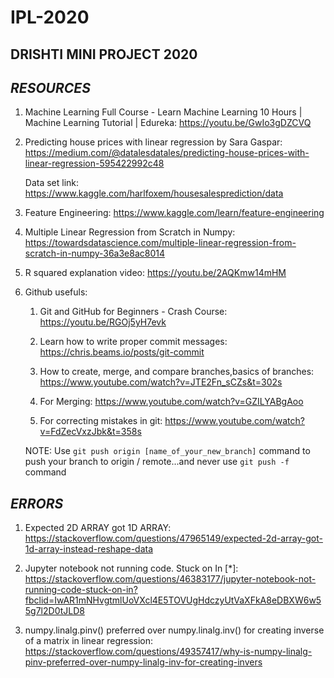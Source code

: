# IPL-2020 
## DRISHTI MINI PROJECT 2020
## _RESOURCES_

1) Machine Learning Full Course - Learn Machine Learning 10 Hours | Machine Learning Tutorial | Edureka: https://youtu.be/GwIo3gDZCVQ

2) Predicting house prices with linear regression by Sara Gaspar: https://medium.com/@datalesdatales/predicting-house-prices-with-linear-regression-595422992c48
	
	Data set link: https://www.kaggle.com/harlfoxem/housesalesprediction/data

3) Feature Engineering: https://www.kaggle.com/learn/feature-engineering

4) Multiple Linear Regression from Scratch in Numpy: https://towardsdatascience.com/multiple-linear-regression-from-scratch-in-numpy-36a3e8ac8014

5) R squared explanation video: https://youtu.be/2AQKmw14mHM

6) Github usefuls:

	1) Git and GitHub for Beginners - Crash Course: https://youtu.be/RGOj5yH7evk

	2) Learn how to write proper commit messages: https://chris.beams.io/posts/git-commit

	3) How to create, merge, and compare branches,basics of branches: https://www.youtube.com/watch?v=JTE2Fn_sCZs&t=302s

	4) For Merging: https://www.youtube.com/watch?v=GZILYABgAoo	

	5) For correcting mistakes in git: https://www.youtube.com/watch?v=FdZecVxzJbk&t=358s
	
	NOTE: Use `git push origin [name_of_your_new_branch]` command to push your branch to origin / remote...and never use `git push -f` command
	
  ## _ERRORS_
  
1) Expected 2D ARRAY got 1D ARRAY: https://stackoverflow.com/questions/47965149/expected-2d-array-got-1d-array-instead-reshape-data

2) Jupyter notebook not running code. Stuck on In [*]: https://stackoverflow.com/questions/46383177/jupyter-notebook-not-running-code-stuck-on-in?fbclid=IwAR1mNHvgtmlUoVXcl4E5TOVUgHdczyUtVaXFkA8eDBXW6w55g7l2D0tJLD8  
  
3) numpy.linalg.pinv() preferred over numpy.linalg.inv() for creating inverse of a matrix in linear regression: https://stackoverflow.com/questions/49357417/why-is-numpy-linalg-pinv-preferred-over-numpy-linalg-inv-for-creating-invers
